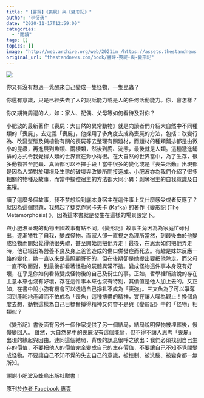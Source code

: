 ```yaml
---
title: "【書評】《喪屍》與《變形記》"
author: "李衍蒨"
date: "2020-11-17T12:59:00"
categories:
  - "閱讀"
tags: []
topics: []
image: "http://web.archive.org/web/2021im_/https://assets.thestandnews.com/media/photos/Untitled-1-10_cvNQe_q3xo9GI.png"
original_url: "thestandnews.com/book/書評-喪屍-與-變形記"
---
```

![](http://web.archive.org/web/2021im_/https://assets.thestandnews.com/media/photos/Untitled-1-10_cvNQe_q3xo9GI.png)

你又有沒有想過一覺醒來自己變成一隻怪物，一隻昆蟲？

你還有意識，只是已經失去了人的說話能力或是人的任何活動能力。你，會怎樣？

你又期待周邊的人，如：家人、配偶、父母等如何看待及對你？

小肥波的最新著作《喪屍：大自然的異常動物》就是向讀者們介紹大自然中不同種類的「喪屍」。去定義「喪屍」，他採用了多角度去成為喪屍的方法，包括：改變行為、改變型態及與植物有關的喪屍等去整理有關題材，而題材的種類鋪排都是由微小的昆蟲，再進展到魚類、兩棲類，然後到鹿、浣熊，最後就是人類。這種遞進鋪排的方式令我覺得人類的世界實在渺小得很。在大自然的世界當中，為了生存，很多動物甚至昆蟲、真菌都可以不擇手段！當中很多的變化或是『喪失活動』出現都是因為人類對於環境及生態的破壞與改變所間接造成。小肥波亦為我們介紹了很多相關的物種及故事，而當中操控宿主的方法都大同小異：剝奪宿主的自我意識及自主權。

讀了這麼多個故事，我不禁想說到底本身宿主在這件事上又什麼感受或者反應了？就因為這個問題，我想起了捷克作家卡夫卡 (Kafka) 的著作《變形記 (The Metamorphosis) 》，因為這本書就是發生在這樣的場景設定下。

與小肥波呈現的動物王國故事有點不同，《變形記》故事主角因為為家庭忙碌付出，逐漸犧牲了自我，變成怪物。而家人卻一直視之為理所當然，到最後由於他變成怪物而開始覺得他很失禮，甚至開始想把他弄走！最後，在思索如何把他弄走時，他已經因為營養不良及身上爸爸造成的傷口併發症而死去。有趣是妹妹反應一路的變化，她一直以來是最照顧哥哥的，但在後期卻是她提出要把他除走。而父母一直不敢面對，到最後卻看著怪物的屍體異常不捨。變成怪物這件事本身沒有好壞，在乎是你如何看待變成怪物後的自己及衍生的事。正如，哲學裡所論說的存在主意本來也沒有好壞，存在這件事本來也沒有特別，其價值是他人加上去的。又正如，在書中說小強有機會可以透過自己掙扎不成為「喪強」。三文魚為了可以爭奪回到產卵地產卵而不怕成為「喪魚」這種搏盡的精神，實在讓人嘆為觀止！換個角度去想，動物這樣為自己目標奮搏得精神又何嘗不是與《變形記》中的「怪物」相類似？

《變形記》書後面有另外一個作家提供了另一個結局，結局說明怪物被埋葬後，慢慢變回人。 雖然，大自然界中的喪屍沒有這個能耐，但不得不讓人思考「喪屍」出現的緣起與因由。連同這個結局，背後的訊息很呼之欲出：我們必須找到自己生存的價值，不要把他人的價值完全變成自己的生存價值，不要讓自己不知不覺間變成怪物。不要讓自己不知不覺的失去自己的意識，被控制、被洗腦、被變身都一無所知。

謝謝小肥波及蜂鳥出版社贈書！

原刊於[作者 Facebook 專頁](http://web.archive.org/web/20211122073335/https://www.facebook.com/winsomeboneroom/)